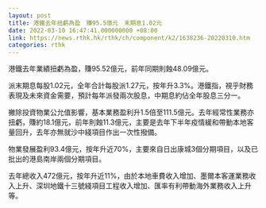 ```yaml
---
layout: post
title: 港鐵去年扭虧為盈　賺95.5億元　末期息1.02元
date: 2022-03-10 16:47:41.000000000 +08:00
link: https://news.rthk.hk/rthk/ch/component/k2/1638236-20220310.htm
categories: rthk
---
```


港鐵去年業績扭虧為盈，賺95.52億元，前年同期則蝕48.09億元。

派末期息每股1.02元，全年合計每股派1.27元，按年升3.3%。港鐵指，視乎財務表現及未來資金需要，預計每年派發兩次股息，中期息約佔全年股息三分一。

撇除投資物業公允值影響，基本業務盈利升1.5倍至111.5億元。去年經常性業務亦扭虧，賺約18.1億元，前年則蝕11.3億元，主要是去年下半年疫情緩和帶動本地客量回升，去年亦無就沙中綫項目作出一次性撥備。

物業發展盈利93.4億元，按年升近70%，主要來自日出康城3個分期項目，以及已批出的港島南岸兩個分期項目。

去年總收入472億元，按年升近11%，由於本地車費收入增加、墨爾本客運業務收入上升、深圳地鐵十三號綫項目工程收入增加、匯率有利帶動海外業務收入上升等。
